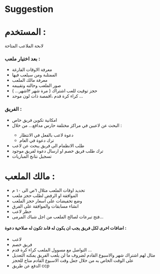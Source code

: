 #  Suggestion
<h1>المستخدم :</h1>
<p> لاىحة الملاعب المتاحة </p>
 <h3>بعد اختيار ملعب :  </h3>
<ul>
  <li>معرفة الاوقات الفارغة </li>
  <li>الممتلىة ومن سيلعب فيها </li>
  <li>معرفة مالك الملعب </li>
  <li>صور الملعب وحالته وتقييمه </li>
  <li>حجز توقيت للعب اشتراك ( مرة شهر ٣اشهر… ) </li>
  <li>كراء كرة قدم ،اقمصة ذات لون موحد …</li>
</ul>
<h3>الفريق :  </h3>
<ul>
  <li>امكانية تكوين فريق خاص </li>
  <li> البحث عن لاعبين في مراكز مختلفة حارس مدافع…  من خلال : </li>
  <ul>
      <li>دعوة لاعب بالفعل في الانتظار </li>
      <li>ترك دعوة في العام </li>
    </ul>
  <li>طلب الانظمام الى فريق يبحث عن لاعب </li>
  <li> ترك طلب فريق خصم او ارسال دعوة لفريق موجود </li>
  <li>تسجيل نتاىج المباريات </li>
</ul>
<h1>مالك الملعب :</h1>
<ul>
  <li>تحديد اوقات الملعب مثلال ٦ص الى ١٠ م </li>
  <li>الموافقة او الرفض لطلب حجز ملعب</li>
  <li>وضع تخفيضات على اسعار حجز الملعب</li>
  <li>انشاء مسابقات والموافقة على الفرق</li>
  <li>حظر لاعب </li>
  
  <li>فتح تبرعات لصالح الملعب من اجل شباك المرمى…</li>
</ul>
<h4>اضافات اخرى لكل فريق يجب ان يكون له قاىد تكون له صلاحية دعوة :</h4>
<ul>
  <li>لاعب</li>
  <li>فريق خصم </li>
    <li>التواصل مع مسوول الملعب كراء كرة قدم … </li>
    <li>مثال لهم اشتراك شهر والاسبوع القادم لضروف ما لن يلعب الفريق يمكنه التعديل على الوقت الخاص به من خلال جعل وقت الاسبوع القادم متاح للحجز</li>
<li>الدفع عن طريق ccp </li>
</ul>
